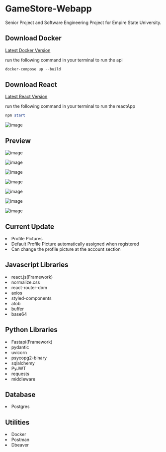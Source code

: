 # GameStore-Webapp

Senior Project and Software Engineering Project for Empire State University.


## Download Docker

<a href="https://www.docker.com/products/docker-desktop/">Latest Docker Version</a>

run the following command in your terminal to run the api

```ps1
docker-compose up --build

```

## Download React

<a href="https://nodejs.org/en/download">Latest React Version</a>

run the following command in your terminal to run the reactApp

```ps1
npm start
```

![image](https://user-images.githubusercontent.com/96385473/235374030-2b310ef1-fba7-4fd0-ba7c-8178db862514.png)

## Preview

![image](https://user-images.githubusercontent.com/96385473/235378858-5fd5ad29-6ec3-4ac8-80e9-2d79ec21a9e2.png)

![image](https://user-images.githubusercontent.com/96385473/235378866-52be24fc-3a3f-41f2-b625-c14e981d818d.png)

![image](https://user-images.githubusercontent.com/96385473/235378928-6f4d2d61-04cf-425d-a039-0b6aff1428c7.png)

![image](https://user-images.githubusercontent.com/96385473/235370483-e2e667c9-43ae-42d1-989d-20635f19b87b.png)

![image](https://user-images.githubusercontent.com/96385473/236502500-87772010-d34f-49de-9cd3-ff793ed09bfb.png)

![image](https://user-images.githubusercontent.com/96385473/236695498-dcd7c7b2-590c-4c64-8bd6-cbbb6100deac.png)

![image](https://user-images.githubusercontent.com/96385473/236903926-b60ca4b4-020d-4bbd-a494-675bb47a1eb4.png)

## Current Update

<li>Profile Pictures</li>
<li>Default Profile Picture automatically assigned when registered</li>
<li>Can change the profile picture at the account section</li>

## Javascript Libraries

<li>react.js(Framework)</li>
<li>normalize.css</li>
<li>react-router-dom</li>
<li>axios</li>
<li>styled-components</li>
<li>atob</li>
<li>buffer</li>
<li>base64</li>


## Python Libraries

<li>Fastapi(Framework)</li>
<li>pydantic</li>
<li>uvicorn</li>
<li>psycopg2-binary</li>
<li>sqlalchemy</li>
<li>PyJWT</li>
<li>requests</li>
<li>middleware</li>

## Database

<li>Postgres</li>

## Utilities

<li>Docker</li>
<li>Postman</li>
<li>Dbeaver</li>
